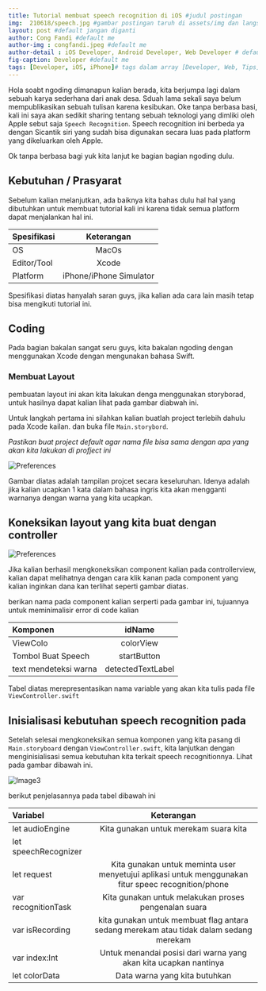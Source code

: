 ```yaml
---
title: Tutorial membuat speech recognition di iOS #judul postingan
img:  210618/speech.jpg #gambar postingan taruh di assets/img dan langsung call nama imagenya
layout: post #default jangan diganti
author: Cong Fandi #default me
author-img : congfandi.jpeg #default me
author-detail : iOS Developer, Android Developer, Web Developer # default me
fig-caption: Developer #default me
tags: [Developer, iOS, iPhone]# tags dalam array [Developer, Web, Tips]
---
```



Hola soabt ngoding dimanapun kalian berada, kita berjumpa lagi dalam sebuah karya sederhana dari anak desa. Sduah lama sekali saya belum mempublikasikan sebuah tulisan karena kesibukan. Oke tanpa berbasa basi, kali ini saya akan sedikit sharing tentang sebuah teknologi yang dimliki oleh Apple sebut saja `Speech Recognition`. Speech recognition ini berbeda ya dengan Sicantik siri yang sudah bisa digunakan secara luas pada platform yang dikeluarkan oleh Apple.

Ok tanpa berbasa bagi yuk kita lanjut ke bagian bagian ngoding dulu.


## Kebutuhan / Prasyarat

Sebelum kalian melanjutkan, ada baiknya kita bahas dulu hal hal yang dibutuhkan untuk membuat tutorial kali ini karena tidak semua platform dapat menjalankan hal ini.


|  Spesifikasi  | Keterangan      |
| :------------ |:---------------:|
| OS            | MacOs           |
| Editor/Tool   | Xcode           |
| Platform      | iPhone/iPhone Simulator |


Spesifikasi diatas hanyalah saran guys, jika kalian ada cara lain masih tetap bisa mengikuti tutorial ini.


## Coding

Pada bagian bakalan sangat seru guys, kita bakalan ngoding dengan menggunakan Xcode dengan mengunakan bahasa Swift.

### Membuat Layout 
pembuatan layout ini akan kita lakukan denga menggunakan storyborad, untuk hasilnya dapat kalian lihat pada gambar diabwah ini. 

Untuk langkah pertama ini silahkan kalian buatlah project terlebih dahulu pada Xcode kailan. dan buka file `Main.storybord`.

*Pastikan buat project default agar nama file bisa sama dengan apa yang akan kita lakukan di profject ini*

![Preferences]({{site.url}}/assets/img/210618/image1.png)

Gambar diatas adalah tampilan projcet secara keseluruhan. Idenya adalah jika kalian ucapkan 1 kata dalam bahasa ingris kita akan mengganti warnanya dengan warna yang kita ucapkan.


## Koneksikan layout yang kita buat dengan controller
![Preferences]({{site.url}}/assets/img/210618/image2.png)

Jika kalian berhasil mengkoneksikan component kalian pada controllerview, kalian dapat melihatnya dengan cara klik kanan pada component yang kalian inginkan dana kan terlihat seperti gambar diatas.

berikan nama pada component kalian serperti pada gambar ini, tujuannya untuk meminimalisir error di code kalian

|  Komponen    | idName      |
| :------------ |:---------------:|
| ViewColo      | colorView           |
| Tombol Buat Speech  | startButton           |
| text mendeteksi warna      | detectedTextLabel |

Tabel diatas merepresentasikan nama variable yang akan kita tulis pada file `ViewController.swift`

## Inisialisasi kebutuhan speech recognition pada 

Setelah selesai mengkoneksikan semua komponen yang kita pasang di `Main.storyboard` dengan `ViewController.swift`, kita lanjutkan dengan menginisialisasi semua kebutuhan kita terkait speech recognitionnya. Lihat pada gambar dibawah ini.

![Image3]({{site.url}}/assets/img/210618/image3.png)

berikut penjelasannya pada tabel dibawah ini

|  Variabel    | Keterangan      |
| :------------ |:---------------:|
|  let audioEngine| Kita gunakan untuk merekam suara kita|
|  let speechRecognizer| |
|  let request |Kita gunakan untuk meminta user menyetujui aplikasi untuk menggunakan fitur speec recognition/phone|
|  var recognitionTask|Kita gunakan untuk melakukan proses pengenalan suara|
|  var isRecording |kita gunakan untuk membuat flag antara sedang merekam atau tidak dalam sedang merekam|
|  var index:Int |Untuk menandai posisi dari warna yang akan kita ucapkan nantinya|
|  let colorData |Data warna yang kita butuhkan|